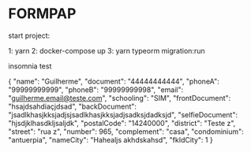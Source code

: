 # FORMPAP

start project:

1: yarn
2: docker-compose up
3: yarn typeorm migration:run


insomnia test

{
	"name": "Guilherme",
	"document": "44444444444",
	"phoneA": "99999999999",
	"phoneB": "99999999998",
	"email": "guilherme.email@teste.com",
	"schooling": "SIM",
	"frontDocument": "hsajdsahdiaçjdsad",
	"backDocument": "jsadlkhasjkksjadjsjsadlkhasjkksjadjsadksjdadksjd",
	"selfieDocument": "hjsdjklhasdkljsaljdk",
	"postalCode": "14240000",
	"district": "Teste z",
	"street": "rua z",
	"number": 965,
	"complement": "casa",
	"condominium": "antuerpia",
	"nameCity": "Hahealjs akhdskahsd",
	"fkIdCity": 1
}